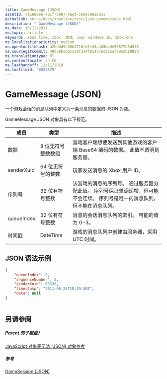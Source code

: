 ```yaml
---
title: GameMessage (JSON)
assetID: c11606e6-701f-5807-4aef-5608c98ad831
permalink: en-us/docs/xboxlive/rest/json-gamemessage.html
description: " GameMessage (JSON)"
ms.date: 10/12/2017
ms.topic: article
keywords: xbox live, xbox, 游戏, uwp, windows 10, xbox one
ms.localizationpriority: medium
ms.openlocfilehash: a2bddd9e26b4716fd1e33c4b5bbde56672b5d3f8
ms.sourcegitcommit: 49d58bc66c1c9f2a4f81473bcb25af79e2b1088d
ms.translationtype: MT
ms.contentlocale: zh-CN
ms.lasthandoff: 12/11/2018
ms.locfileid: "8923879"
---
```

# <a name="gamemessage-json"></a>GameMessage (JSON)
一个游戏会话的消息队列中定义为一条消息的数据的 JSON 对象。 
<a id="ID4EN"></a>

  
 
GameMessage JSON 对象具有以下规范。
 
| 成员| 类型| 描述| 
| --- | --- | --- | 
| 数据| 8 位无符号整数数组| 游戏客户端想要发送到其他游戏的客户端 Base64 编码的数据。 此值不透明到服务器。 | 
| senderXuid| 64 位无符号的整数| 玩家发送消息的 Xbox 用户 ID。 | 
| 序列号| 32 位有符号整数| 该游戏的消息的序列号。 通过服务器分配此值。 序列号保证单调递增，但可能不会连续。 序列号是唯一内消息队列，但不能在消息队列。 | 
| queueIndex| 32 位有符号整数| 消息的会话消息队列的索引。 可能的值为 0-3。| 
| 时间戳| DateTime| 游戏的消息队列中创建由服务器，采用 UTC 时间。 | 
  
<a id="ID4ERC"></a>

 
## <a name="sample-json-syntax"></a>JSON 语法示例
 

```json
{
    "queueIndex": 0,
    "sequenceNumber": 5,
    "senderXuid": 65536,
    "timestamp": "2011-06-23T18:49:50Z",
    "data": null
}
    
```

  
<a id="ID4E1C"></a>

 
## <a name="see-also"></a>另请参阅
 
<a id="ID4E3C"></a>

 
##### <a name="parent"></a>Parent 的子磁盘） 

[JavaScript 对象表示法 (JSON) 对象参考](atoc-xboxlivews-reference-json.md)

  
<a id="ID4EGD"></a>

 
##### <a name="reference"></a>参考 

[GameSession (JSON)](json-gamesession.md)

   